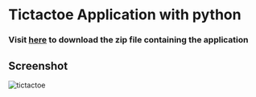 # Tictactoe Application with python

### Visit [here](https://justondev.vercel.app/zip/Tictactoe.zip) to download the zip file containing the application

## Screenshot

![tictactoe](https://github.com/justinnonso05/tictactoe/assets/123962732/a372029a-eebf-4b2b-8705-8dcf642e7f3f)
